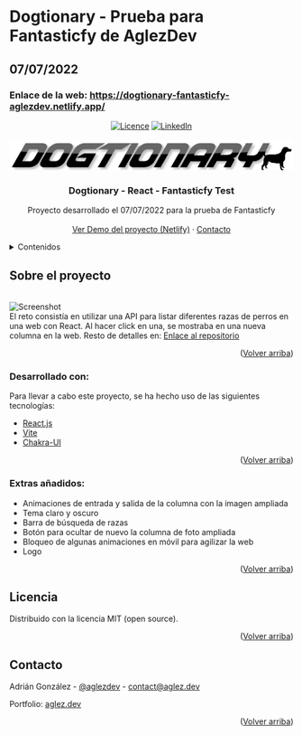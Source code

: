 # Dogtionary - Prueba para Fantasticfy de AglezDev

## 07/07/2022

### Enlace de la web: https://dogtionary-fantasticfy-aglezdev.netlify.app/

<div align="center">
  <a href="https://choosealicense.com/licenses/mit/"><img src="https://img.shields.io/github/license/othneildrew/Best-README-Template.svg?style=for-the-badge" alt="Licence"></a>
  <a href="https://www.linkedin.com/in/adri%C3%A1n-gonz%C3%A1lez-hern%C3%A1ndez/"><img src="https://img.shields.io/badge/-LinkedIn-black.svg?style=for-the-badge&logo=linkedin&colorB=555" alt="LinkedIn"></a>
 </div>

 <!-- PROJECT LOGO -->
<br />
<div align="center">
  <a href="">
    <img src="https://github.com/AdrianGlez18/dogtionary-react-fantasticfy/blob/main/src/assets/images/logo.png?raw=true" alt="Logo">
  </a>

  <h3 align="center">Dogtionary - React - Fantasticfy Test</h3>

  <p align="center">
    Proyecto desarrollado el 07/07/2022 para la prueba de Fantasticfy
    <br />
    <br />
    <a href="https://dogtionary-fantasticfy-aglezdev.netlify.app/">Ver Demo del proyecto (Netlify)</a>
    ·
    <a href="mailto:contact@aglez.dev">Contacto</a>
  </p>
</div>

<!-- TABLE OF CONTENTS -->
<details>
  <summary>Contenidos</summary>
  <ol>
    <li>
      <a href="#about">Sobre el proyecto</a>
      <ul>
        <li><a href="#developed-with">Desarrollado con</a></li>
      </ul>
    </li>
    <li><a href="#license">Licencia</a></li>
    <li><a href="#contact">Contacto</a></li>
  </ol>
</details>

<a name="about"/>

<!-- ABOUT THE PROJECT -->
## Sobre el proyecto
<br/>
<img src="" alt="Screenshot"/>
<br/>
El reto consistía en utilizar una API para listar diferentes razas de perros en una web con React. Al hacer click en una, se mostraba en una nueva columna en la web.
Resto de detalles en: <a href="https://github.com/Witocorp-Organization/test-fullstack">Enlace al repositorio</a>

<p align="right">(<a href="#top">Volver arriba</a>)</p>

<a name="developed-with"/>

### Desarrollado con:

Para llevar a cabo este proyecto, se ha hecho uso de las siguientes tecnologías:

* [React.js](https://reactjs.org/)
* [Vite](https://vitejs.dev/)
* [Chakra-UI](https://chakra-ui.com/)

<p align="right">(<a href="#top">Volver arriba</a>)</p>

### Extras añadidos:

* Animaciones de entrada y salida de la columna con la imagen ampliada
* Tema claro y oscuro
* Barra de búsqueda de razas
* Botón para ocultar de nuevo la columna de foto ampliada
* Bloqueo de algunas animaciones en móvil para agilizar la web
* Logo

<p align="right">(<a href="#top">Volver arriba</a>)</p>

<!-- LICENSE -->
## Licencia

Distribuido con la licencia MIT (open source).

<p align="right">(<a href="#top">Volver arriba</a>)</p>

<a name="contact"/>

<!-- CONTACT -->
## Contacto

Adrián González - [@aglezdev](https://twitter.com/aglezdev) - contact@aglez.dev

Portfolio: [aglez.dev](https://aglez.dev)

<p align="right">(<a href="#top">Volver arriba</a>)</p>